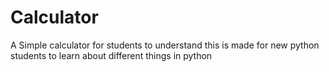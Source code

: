 # Calculator
A Simple calculator for students to understand 
this is made for new python students to learn about different things in python
